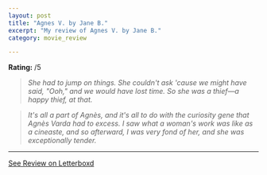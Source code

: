 ```yaml
---
layout: post
title: "Agnes V. by Jane B."
excerpt: "My review of Agnes V. by Jane B."
category: movie_review

---
```


**Rating:** /5

<blockquote><i>She had to jump on things. She couldn't ask 'cause we might have said, "Ooh," and we would have lost time. So she was a thief—a happy thief, at that.</i></blockquote>

<blockquote><i>It's all a part of Agnès, and it's all to do with the curiosity gene that Agnès Varda had to excess. I saw what a woman's work was like as a cineaste, and so afterward, I was very fond of her, and she was exceptionally tender.</i></blockquote>

<hr>

[See Review on Letterboxd](https://boxd.it/8T9u8h)
